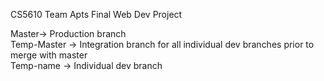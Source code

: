 CS5610 Team Apts Final Web Dev Project

Master-> Production branch        
Temp-Master -> Integration branch for all individual dev branches prior to merge with master        
Temp-name -> Individual dev branch       

